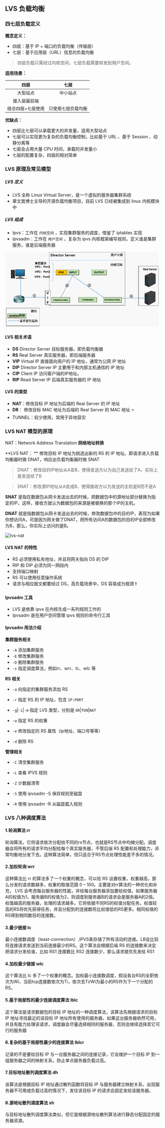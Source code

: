 ## LVS 负载均衡



### 四七层负载定义

**概念定义：**

- 四层：基于 IP + 端口的负载均衡（传输层）
- 七层：基于应用层（URL）信息的负载均衡

> 四层负载只需经过内核空间，七层负载需要转发到用户空间。

**适用场景：**

|       四层        |        七层        |
| :---------------: | :----------------: |
|     大型站点      |      中小站点      |
|   接入层最前端    |                    |
| 结合四层+七层使用 | 只使用七层负载均衡 |

**优缺点：**

- 四层比七层可以承载更大的并发量，适用大型站点
- 七层可以实现更为复杂的负载均衡控制，比如基于 URL 、基于 Session 、动静分离等
- 七层会占用大量 CPU 时间，承载的并发量小
- 七层的配置复杂，四层的相对简单



### LVS 原理及常见模型

##### LVS 定义

- LVS 全称 Linux Virtual Server，是一个虚拟的服务器集群系统
- 章文嵩博士主导的开源负载均衡项目，目前 LVS 已经被集成到 linux 内核模块中

##### LVS 组成

- Ipvs：工作在 `内核空间` ，实现集群服务的调度，借鉴了 iptables 实现
- Ipvsadm：工作在 `用户空间` ，复杂为 ipvs 内核框架编写规则，定义谁是集群服务，谁是后端服务器



![lvs工作原理](https://github.com/xiejicheng/university/blob/master/img/lvs工作原理.png)



#### LVS 相关术语

- **DS**     Director Server     目标服务器，即负载均衡器
- **RS**     Real Server            真实服务器，即后端服务器
- **VIP**    Virtual IP                直接面向用户的 IP 地址，通常为公网 IP 地址
- **DIP**   Director Server IP  主要用于和内部主机通信的 IP 地址
- **CIP**    Client IP                  访问客户端的IP地址。
- **RIP**     Read Server IP      后端真实服务器的 IP 地址              



#### LVS 的类型

- **NAT**：修改目标 IP 地址为后端的 Real Server 的 IP 地址
- **DR**：  修改目标 MAC 地址为后端的 Real Server 的 MAC 地址 ⭐
- TUNNEL：较少使用，常用于异地容灾



### LVS NAT 模型的原理

NAT：Network Address Translation  **网络地址转换**

**LVS NAT： ** 修改目标 IP 地址为挑选出新的 RS 的 IP 地址。即请求进入负载均衡器时做 DNAT，响应出负载均衡器时做 SNAT

> DNAT：修改目的IP地址从A变B，使得发送方以为自己发送给了A，实际上是发送给了B

>SNAT：修改源IP地址从A变成B，使得接收方以为发送的主机是B而不是A

**SNAT** 是指在数据包从网卡发送出去的时候，把数据包中的源地址部分替换为指定的IP，这样，接收方就认为数据包的来源是被替换的那个IP的主机。

**DNAT** 就是指数据包从网卡发送出去的时候，修改数据包中的目的IP，表现为如果你想访问A，可是因为网关做了DNAT，把所有访问A的数据包的目的IP全部修改为B，那么，你实际上访问的是B。

![lvs-nat](C:\Users\10107\Desktop\博客文章\img\lvs-nat.png)

 

#### LVS NAT 的特性

- RS 必须使用私有地址，并且将网关指向 DS 的 DIP 
- RIP 和 DIP 必须为同一网段内
- 支持端口映射
- RS 可以使用任意操作系统
- 请求与相应报文都要经过 DS，高负载场景中，DS 容易成为瓶颈  ❗



#### Ipvsadm 工具

- LVS 是依靠 ipvs 在内核生成一系列规则工作的
- Ipvsadm 是在用户空间管理 ipvs 规则的命令行工具

#### Ipvsadm 用法介绍

**集群服务相关**

- `-A`     添加集群服务
- `-E`     修改集群服务
- `-D`     删除集群服务
- `-s`     指定调度算法，例如rr、wrr、lc、wlc 等

**RS 相关**

- `-a`     向指定的集群服务添加 RS
- `-r`     指定 RS 的 IP 地址，包含 `IP:PORT`

- `-g`|`-i`|`-m`      指定 LVS 类型，分别是 `DR`|`TUN`|`NAT`
- `-w`      指定 RS 的权重

- `-e`      修改指定的 RS 属性（ip地址、端口号等等）

- `-d`       删除 RS

**管理相关**

- `-C`     清空集群服务
- `-L`     查看 IPVS 规则

- `-Z`     计数器清零

- `-S`     使用 ipvsadm -S 保存规则至磁盘

- `-R`     使用 ipvsadm -R 从磁盘载入规则



### LVS 八种调度算法

#### 1.轮询算法 rr

轮询算法，它将请求依次分配给不同的rs节点，也就是RS节点中均摊分配。调度器会将所有的请求平均分配给每个真实服务器，不管后端 RS 配置和处理能力，非常均衡地分发下去。这种算法简单，但只适合于RS节点处理性能差不多的情况。

#### 2.加权轮询 wrr

这种算法比 rr 的算法多了一个权重的概念，可以给 RS 设置权重，权重越高，那么分发的请求数越多，权重的取值范围 0 – 100。主要是对rr算法的一种优化和补充， LVS 会考虑每台服务器的性能，并给每台服务器添加要给权值，如果服务器A的权值为1，服务器B的权值为2，则调度到服务器B的请求会是服务器A的2倍。权值越高的服务器，处理的请求越多。它将依据不同RS的权值分配任务。权值较高的RS将优先获得任务，并且分配到的连接数将比权值低的RS更多。相同权值的RS得到相同数目的连接数。

#### 3.最少链接 lc

最小连接数调度（least-connection）,IPVS表存储了所有活动的连接。LB会比较将连接请求发送到当前连接最少的RS。这个算法会根据后端 RS 的连接数来决定把请求分发给谁，比如 RS1 连接数比 RS2 连接数少，那么请求就优先发给 RS1

#### 4.加权最少链接 wlc

这个算法比 lc 多了一个权重的概念。加权最小连接数调度，假设各台RS的全职依次为Wi，当前tcp连接数依次为Ti，依次去Ti/Wi为最小的RS作为下一个分配的RS。

#### 5.基于局部性的最少连接调度算法 lblc

这个算法是请求数据包的目标 IP 地址的一种调度算法，该算法先根据请求的目标 IP 地址寻找最近的该目标 IP 地址所有使用的服务器，如果这台服务器依然可用，并且有能力处理该请求，调度器会尽量选择相同的服务器，否则会继续选择其它可行的服务器

#### 6.复杂的基于局部性最少的连接算法 lblcr

记录的不是要给目标 IP 与一台服务器之间的连接记录，它会维护一个目标 IP 到一组服务器之间的映射关系，防止单点服务器负载过高。

#### 7.目标地址散列调度算法 dh

该算法是根据目标 IP 地址通过散列函数将目标 IP 与服务器建立映射关系，出现服务器不可用或负载过高的情况下，发往该目标 IP 的请求会固定发给该服务器。

#### 8.源地址散列调度算法 sh

与目标地址散列调度算法类似，但它是根据源地址散列算法进行静态分配固定的服务器资源。
